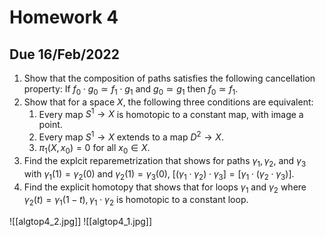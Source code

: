 # Homework 4
## Due 16/Feb/2022
1. Show that the composition of paths satisfies the following cancellation property: If $f_0 \cdot g_0 \simeq f_1 \cdot g_1$ and $g_0 \simeq g_1$ then $f_0 \simeq f_1.$ 
2. Show that for a space $X$, the following three conditions are equivalent:
	1. Every map $S^1 \rightarrow X$ is homotopic to a constant map, with image a point.
	2. Every map $S^1 \rightarrow X$ extends to a map $D^2 \rightarrow X.$
	3. $\pi_1(X, x_0) = 0$ for all $x_0 \in X.$
3. Find the explcit reparemetrization that shows for paths $\gamma_1, \gamma_2,$ and $\gamma_3$ with $\gamma_1(1) = \gamma_2(0)$ and $\gamma_2(1) = \gamma_3(0),$ $\left[ (\gamma_1\cdot \gamma_2) \cdot  \gamma_3 \right] = \left[\gamma_1 \cdot (\gamma_2 \cdot \gamma_3)\right].$
4. Find the explicit homotopy that shows that for loops $\gamma_1$ and $\gamma_2$ where $\gamma_2(t) = \gamma_1(1-t), \gamma_1 \cdot \gamma_2$ is homotopic to a constant loop.

![[algtop4_2.jpg]]
![[algtop4_1.jpg]]